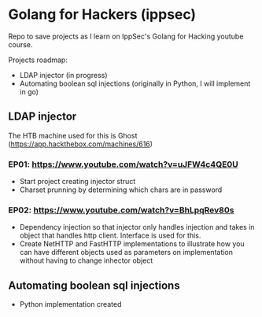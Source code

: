 # Golang for Hackers (ippsec)
Repo to save projects as I learn on IppSec's Golang for Hacking youtube course. 

Projects roadmap:
- LDAP injector (in progress)
- Automating boolean sql injections (originally in Python, I will implement in go)

## LDAP injector
The HTB machine used for this is Ghost (https://app.hackthebox.com/machines/616)

### EP01: https://www.youtube.com/watch?v=uJFW4c4QE0U
- Start project creating injector struct
- Charset prunning by determining which chars are in password

### EP02: https://www.youtube.com/watch?v=BhLpqRev80s
- Dependency injection so that injector only handles injection and takes in object that handles http client. Interface is used for this.
- Create NetHTTP and FastHTTP implementations to illustrate how you can have different objects used as parameters on implementation without having to change inhector object

## Automating boolean sql injections
- Python implementation created
